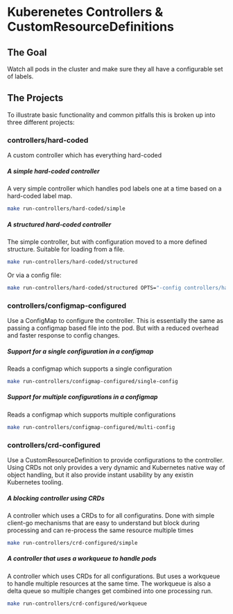 # Kuberenetes Controllers & CustomResourceDefinitions

## The Goal

Watch all pods in the cluster and make sure they all have a configurable set of labels.

## The Projects

To illustrate basic functionality and common pitfalls this is broken up into three different projects:

### controllers/hard-coded

A custom controller which has everything hard-coded

##### A simple hard-coded controller

A very simple controller which handles pod labels one at a time based on a hard-coded label map.

```bash
make run-controllers/hard-coded/simple
```

##### A structured hard-coded controller

The simple controller, but with configuration moved to a more defined structure. Suitable for loading from a file.

```bash
make run-controllers/hard-coded/structured
```

Or via a config file:

```bash
make run-controllers/hard-coded/structured OPTS="-config controllers/hard-coded/config.yaml"
```

### controllers/configmap-configured

Use a ConfigMap to configure the controller. This is essentially the same as passing a configmap
based file into the pod. But with a reduced overhead and faster response to config changes.

##### Support for a single configuration in a configmap

Reads a configmap which supports a single configuration

```bash
make run-controllers/configmap-configured/single-config
```

##### Support for multiple configurations in a configmap

Reads a configmap which supports multiple configurations

```bash
make run-controllers/configmap-configured/multi-config
```

### controllers/crd-configured

Use a CustomResourceDefinition to provide configurations to the controller. Using CRDs not only provides a very dynamic and Kubernetes native
way of object handling, but it also provide instant usability by any existin Kubernetes tooling.

##### A blocking controller using CRDs

A controller which uses a CRDs to for all configuratins. Done with simple client-go mechanisms that are easy to understand
but block during processing and can re-process the same resource multiple times

```bash
make run-controllers/crd-configured/simple
```


##### A controller that uses a workqueue to handle pods

A controller which uses CRDs for all configurations. But uses a workqueue to handle multiple resources at the same time. The
workqueue is also a delta queue so multiple changes get combined into one processing run.

```bash
make run-controllers/crd-configured/workqueue
```
